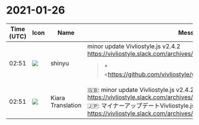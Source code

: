 # 2021-01-26

|Time (UTC)|Icon|Name|Message|
|---|---|---|---|
|02:51|![](https://avatars.slack-edge.com/2018-04-27/354445776386_e258f5ed5ba887b08668_72.jpg)|shinyu|minor update Vivliostyle.js v2.4.2 <https://vivliostyle.slack.com/archives/CAKE04A83/p1611567584011100><br><blockquote>*<https://github.com/vivliostyle/vivliostyle.js/compare/v2.4.1...v2.4.2|2.4.2> (2021-01-25)*<br>*Bug Fixes*<br><br>• top margin at forced break was ignored when target-counter is used (<https://github.com/vivliostyle/vivliostyle.js/commit/c8485ad668fd462fca15c960660c154388214bc9|c8485ad>), closes <https://github.com/vivliostyle/vivliostyle.js/issues/690|#690><br>• *react:* Add react-dom to peer deps (<https://github.com/vivliostyle/vivliostyle.js/commit/33250317db52c01c338796f1b5d72eb931a688c7|3325031>)<br>• *react:* init core-viewer once even if source is updated (<https://github.com/vivliostyle/vivliostyle.js/commit/56f3d1b30440e5a21f88e43ea07aafa6e3ba3ec2|56f3d1b>)<br>• *react:* remove incorrect startPage (<https://github.com/vivliostyle/vivliostyle.js/commit/7f7951c8e059af317254820a1529d4c2776130c9|7f7951c>)</blockquote>|
|02:51|![](https://avatars.slack-edge.com/2019-08-21/732685848020_f3f20736795184660348_72.png)|Kiara Translation|🇬🇧: minor update Vivliostyle.js v2.4.2 <https://vivliostyle.slack.com/archives/CAKE04A83/p1611567584011100><br>🇯🇵: マイナーアップデートVivliostyle.jsv2.4.2 <https://vivliostyle.slack.com/archives/CAKE04A83/p1611567584011100>|
